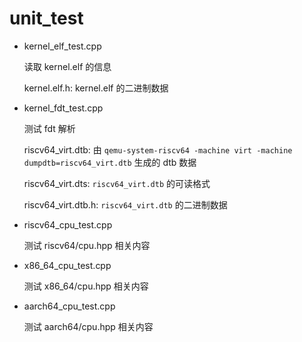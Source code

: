 # unit_test

- kernel_elf_test.cpp

  读取 kernel.elf 的信息

  kernel.elf.h: kernel.elf 的二进制数据

- kernel_fdt_test.cpp

  测试 fdt 解析

  riscv64_virt.dtb:
  由 `qemu-system-riscv64 -machine virt -machine dumpdtb=riscv64_virt.dtb` 生成的
  dtb 数据

  riscv64_virt.dts: `riscv64_virt.dtb` 的可读格式

  riscv64_virt.dtb.h: `riscv64_virt.dtb` 的二进制数据

- riscv64_cpu_test.cpp

  测试 riscv64/cpu.hpp 相关内容

- x86_64_cpu_test.cpp

  测试 x86_64/cpu.hpp 相关内容

- aarch64_cpu_test.cpp

  测试 aarch64/cpu.hpp 相关内容
